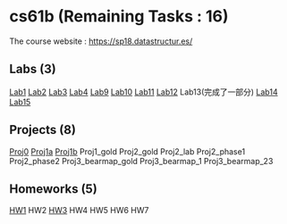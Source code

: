# cs61b (Remaining Tasks : 16)

The course website : https://sp18.datastructur.es/ 

## Labs (3)
[Lab1](https://github.com/ruhuang2001/cs61b/tree/master/lab1)
[Lab2](https://github.com/ruhuang2001/cs61b/tree/master/lab2)
[Lab3](https://github.com/ruhuang2001/cs61b/tree/master/lab3)
[Lab4](https://github.com/ruhuang2001/cs61b/tree/master/lab4)
[Lab9](https://github.com/ruhuang2001/cs61b/tree/master/lab9)
[Lab10](https://github.com/ruhuang2001/cs61b/tree/master/lab10)
[Lab11](https://github.com/ruhuang2001/cs61b/tree/master/lab11/lab11/graphs)
[Lab12](https://github.com/ruhuang2001/cs61b/tree/master/lab12)
Lab13(完成了一部分)
[Lab14](https://github.com/ruhuang2001/cs61b/tree/master/lab14)
[Lab15]((https://github.com/ruhuang2001/cs61b/tree/master/lab15))

## Projects (8)
[Proj0](https://github.com/ruhuang2001/cs61b/tree/master/proj0)
[Proj1a](https://github.com/ruhuang2001/cs61b/tree/master/proj1a)
[Proj1b](https://github.com/ruhuang2001/cs61b/tree/master/proj1b)
Proj1_gold
Proj2_gold
Proj2_lab
Proj2_phase1
Proj2_phase2
Proj3_bearmap_gold
Proj3_bearmap_1
Proj3_bearmap_23

## Homeworks (5)
[HW1](https://github.com/ruhuang2001/cs61b/tree/master/hw1)
HW2
[HW3](https://github.com/ruhuang2001/cs61b/tree/master/hw3/hw3/hash)
HW4
HW5
HW6
HW7
